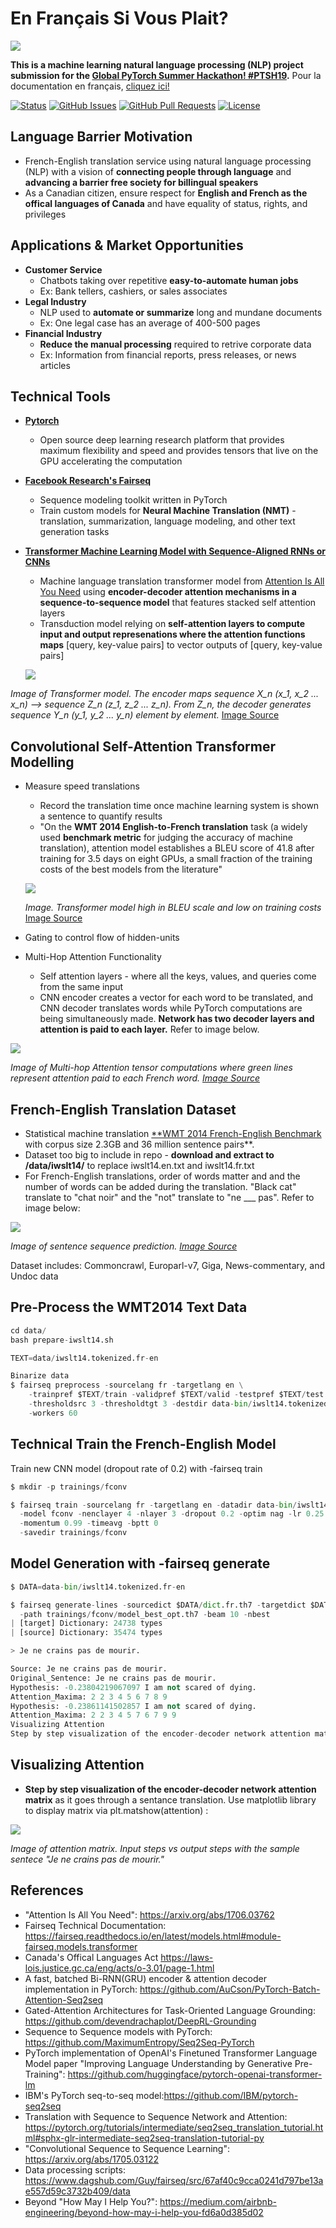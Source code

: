 # En Français Si Vous Plait?

![](https://github.com/lucylow/En_francais_si_vous_plait-/blob/master/screenshots/pytorch%20banner.png)

**This is a machine learning natural language processing (NLP) project submission for the [**Global PyTorch Summer Hackathon! #PTSH19**](https://pytorch.devpost.com/).** Pour la documentation en français, [cliquez ici!](https://github.com/lucylow/En_francais_si_vous_plait-/blob/master/README-fr.md)
<div>
  
  [![Status](https://img.shields.io/badge/status-active-success.svg)]()
  [![GitHub Issues](https://img.shields.io/github/issues/lucylow/En_francais_si_vous_plait-.svg)](https://github.com/lucylow/En_francais_si_vous_plait-/issues)
  [![GitHub Pull Requests](https://img.shields.io/github/issues-pr/lucylow/En_francais_si_vous_plait-.svg)](https://github.com/lucylow/En_francais_si_vous_plait-/pulls)
  [![License](https://img.shields.io/bower/l/bootstrap)]()

</div>


## Language Barrier Motivation
* French-English translation service using natural language processing (NLP) with a vision of **connecting people through language** and **advancing a barrier free society for billingual speakers**
* As a Canadian citizen, ensure respect for **English and French as the offical languages of Canada** and have equality of status, rights, and privileges


## Applications & Market Opportunities
* **Customer Service**
    * Chatbots taking over repetitive **easy-to-automate human jobs**
    * Ex: Bank tellers, cashiers, or sales associates
* **Legal Industry**
    * NLP used to **automate or summarize** long and mundane documents
    * Ex: One legal case has an average of 400-500 pages
* **Financial Industry**
    * **Reduce the manual processing** required to retrive corporate data
    * Ex: Information from financial reports, press releases, or news articles
    
## Technical Tools
* [**Pytorch**](https://pytorch.org/)
    * Open source deep learning research platform that provides maximum flexibility and speed and provides tensors that live on the GPU accelerating the computation
* [**Facebook Research's Fairseq**](https://ai.facebook.com/tools/fairseq/)
    * Sequence modeling toolkit written in PyTorch
    * Train custom models for **Neural Machine Translation (NMT)** - translation, summarization, language modeling, and other text generation tasks
* [**Transformer Machine Learning Model with Sequence-Aligned RNNs or CNNs**](https://arxiv.org/pdf/1706.03762.pdf)
  * Machine language translation transformer model from [Attention Is All You Need](https://arxiv.org/pdf/1706.03762.pdf) using **encoder-decoder attention mechanisms in a sequence-to-sequence model** that features stacked self attention layers
  * Transduction model relying on **self-attention layers to compute input and output represenations where the attention functions maps** [query, key-value pairs] to vector outputs of [query, key-value pairs]
  
  
  ![](https://github.com/lucylow/En_francais_si_vous_plait-/blob/master/screenshots/Transformer-smaller-pic.png)

*Image of Transformer model. The encoder maps sequence X_n (x_1, x_2 ... x_n) --> sequence Z_n (z_1, z_2 ... z_n). From Z_n, the decoder generates sequence Y_n (y_1, y_2 ... y_n) element by element.* [Image Source]()


## Convolutional Self-Attention Transformer Modelling
* Measure speed translations
  * Record the translation time once machine learning system is shown a sentence to quantify results
  * "On the **WMT 2014 English-to-French translation** task (a widely used **benchmark metric** for judging the accuracy of machine translation), attention model establishes a BLEU score of 41.8 after training for 3.5 days on eight GPUs, a small fraction of the training costs of the best models from the literature"

  ![](https://github.com/lucylow/En_francais_si_vous_plait-/blob/master/screenshots/Transformer%20BLEU%20scores%20Training%20Cost.png)

  *Image. Transformer model high in BLEU scale and low on training costs* [Image Source]()

* Gating to control flow of hidden-units
* Multi-Hop Attention Functionality
  * Self attention layers - where all the keys, values, and queries come from the same input
  * CNN encoder creates a vector for each word to be translated, and CNN decoder translates words while PyTorch computations are being simultaneously made. **Network has two decoder layers and attention is paid to each layer.** Refer to image below.

![](https://github.com/lucylow/En_francais_si_vous_plait-/blob/master/screenshots/translation_illustration.gif)


*Image of Multi-hop Attention tensor computations where green lines represent attention paid to each French word. [Image Source]()*

## French-English Translation Dataset
* Statistical machine translation [**WMT 2014 French-English Benchmark](http://statmt.org/wmt14/translation-task.html#Download) with corpus size 2.3GB and 36 million sentence pairs**. 
* Dataset too big to include in repo - **download and extract to /data/iwslt14/** to replace iwslt14.en.txt and iwslt14.fr.txt
* For French-English translations, order of words matter and and the number of words can be added during the translation. "Black cat" translate to "chat noir" and the "not" translate to "ne ___ pas". Refer to image below:

![](https://github.com/lucylow/En_francais_si_vous_plait-/blob/master/screenshots/sequence2equence_%20encoderdecoder.png)

*Image of sentence sequence prediction. [Image Source]()*

Dataset includes: Commoncrawl, Europarl-v7, Giga, News-commentary, and Undoc data

## Pre-Process the WMT2014 Text Data

```python 
cd data/
bash prepare-iwslt14.sh

TEXT=data/iwslt14.tokenized.fr-en

Binarize data
$ fairseq preprocess -sourcelang fr -targetlang en \
    -trainpref $TEXT/train -validpref $TEXT/valid -testpref $TEXT/test \
    -thresholdsrc 3 -thresholdtgt 3 -destdir data-bin/iwslt14.tokenized.fr-en
    -workers 60
```

## Technical Train the French-English Model

Train new CNN model (dropout rate of 0.2) with -fairseq train
```python 
$ mkdir -p trainings/fconv

$ fairseq train -sourcelang fr -targetlang en -datadir data-bin/iwslt14.tokenized.fr-en \
  -model fconv -nenclayer 4 -nlayer 3 -dropout 0.2 -optim nag -lr 0.25 -clip 0.1 \
  -momentum 0.99 -timeavg -bptt 0 
  -savedir trainings/fconv
```

## Model Generation with -fairseq generate

```python 
$ DATA=data-bin/iwslt14.tokenized.fr-en

$ fairseq generate-lines -sourcedict $DATA/dict.fr.th7 -targetdict $DATA/dict.en.th7 \
  -path trainings/fconv/model_best_opt.th7 -beam 10 -nbest 
| [target] Dictionary: 24738 types
| [source] Dictionary: 35474 types

> Je ne crains pas de mourir.

Source: Je ne crains pas de mourir.
Original_Sentence: Je ne crains pas de mourir.
Hypothesis: -0.23804219067097 I am not scared of dying.
Attention_Maxima: 2 2 3 4 5 6 7 8 9
Hypothesis: -0.23861141502857 I am not scared of dying.
Attention_Maxima: 2 2 3 4 5 7 6 7 9 9
Visualizing Attention
Step by step visualization of the encoder-decoder network attention matrix as it goes through a sentance translation. Use matplotlib library to display matrix via plt.matshow(attention) :
```

## Visualizing Attention
* **Step by step visualization of the encoder-decoder network attention matrix** as it goes through a sentance translation. Use matplotlib library to display matrix via plt.matshow(attention) :

![](https://github.com/lucylow/En_francais_si_vous_plait-/blob/master/screenshots/attention_matrix.png)

*Image of attention matrix. Input steps vs output steps with the sample sentece "Je ne crains pas de mourir."*



## References
* "Attention Is All You Need": https://arxiv.org/abs/1706.03762
* Fairseq Technical Documentation: https://fairseq.readthedocs.io/en/latest/models.html#module-fairseq.models.transformer
* Canada's Offical Languages Act https://laws-lois.justice.gc.ca/eng/acts/o-3.01/page-1.html
* A fast, batched Bi-RNN(GRU) encoder & attention decoder implementation in PyTorch: https://github.com/AuCson/PyTorch-Batch-Attention-Seq2seq
* Gated-Attention Architectures for Task-Oriented Language Grounding: https://github.com/devendrachaplot/DeepRL-Grounding
* Sequence to Sequence models with PyTorch: https://github.com/MaximumEntropy/Seq2Seq-PyTorch
* PyTorch implementation of OpenAI's Finetuned Transformer Language Model paper "Improving Language Understanding by Generative Pre-Training": https://github.com/huggingface/pytorch-openai-transformer-lm
* IBM's PyTorch seq-to-seq model:https://github.com/IBM/pytorch-seq2seq
* Translation with Sequence to Sequence Network and Attention: https://pytorch.org/tutorials/intermediate/seq2seq_translation_tutorial.html#sphx-glr-intermediate-seq2seq-translation-tutorial-py
* "Convolutional Sequence to Sequence Learning": https://arxiv.org/abs/1705.03122
* Data processing scripts: https://www.dagshub.com/Guy/fairseq/src/67af40c9cca0241d797be13ae557d59c3732b409/data
* Beyond "How May I Help You?": https://medium.com/airbnb-engineering/beyond-how-may-i-help-you-fd6a0d385d02
